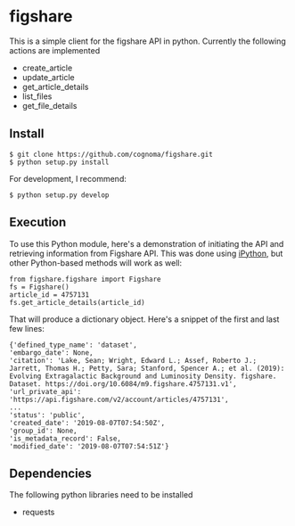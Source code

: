 # figshare

This is a simple client for the figshare API in python. Currently the
following actions are implemented

* create_article
* update_article
* get_article_details
* list_files
* get_file_details

## Install

    $ git clone https://github.com/cognoma/figshare.git
    $ python setup.py install

For development, I recommend:

    $ python setup.py develop

## Execution

To use this Python module, here's a demonstration of initiating the API and
retrieving information from Figshare API. This was done using
[iPython](https://ipython.readthedocs.io/en/stable/), but
other Python-based methods will work as well:

```
from figshare.figshare import Figshare
fs = Figshare()
article_id = 4757131
fs.get_article_details(article_id)
```

That will produce a dictionary object.  Here's a snippet of the first and last few lines:

```
{'defined_type_name': 'dataset',
'embargo_date': None,
'citation': 'Lake, Sean; Wright, Edward L.; Assef, Roberto J.; Jarrett, Thomas H.; Petty, Sara; Stanford, Spencer A.; et al. (2019): Evolving Extragalactic Background and Luminosity Density. figshare. Dataset. https://doi.org/10.6084/m9.figshare.4757131.v1',
'url_private_api': 'https://api.figshare.com/v2/account/articles/4757131',
...
'status': 'public',
'created_date': '2019-08-07T07:54:50Z',
'group_id': None,
'is_metadata_record': False,
'modified_date': '2019-08-07T07:54:51Z'}
```

## Dependencies

The following python libraries need to be installed

* requests

